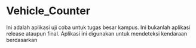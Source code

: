 # Vehicle_Counter
Ini adalah aplikasi uji coba untuk tugas besar kampus. Ini bukanlah aplikasi release ataupun final. Aplikasi ini digunakan untuk mendeteksi kendaraan berdasarkan 
